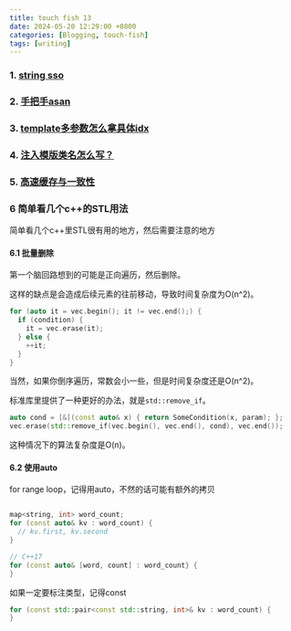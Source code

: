 ```yaml
---
title: touch fish 13
date: 2024-05-20 12:29:00 +0800
categories: [Blogging, touch-fish]
tags: [writing]
---
```



### 1. [string sso](https://devblogs.microsoft.com/oldnewthing/20240510-00/?p=109742)

### 2. [手把手asan](https://blog.trailofbits.com/2024/05/16/understanding-addresssanitizer-better-memory-safety-for-your-code/)

### 3. [template多参数怎么拿具体idx](https://devblogs.microsoft.com/oldnewthing/20240516-00/?p=109771)

### 4. [注入模版类名怎么写？](https://devblogs.microsoft.com/oldnewthing/20240517-00/?p=109774)

### 5. [高速缓存与一致性](https://www.zhihu.com/column/cpu-cache)

### 6 简单看几个c++的STL用法

简单看几个c++里STL很有用的地方，然后需要注意的地方

#### 6.1 批量删除

第一个脑回路想到的可能是正向遍历，然后删除。

这样的缺点是会造成后续元素的往前移动，导致时间复杂度为O(n^2)。

```cpp
for (auto it = vec.begin(); it != vec.end();) {
  if (condition) {
    it = vec.erase(it);
  } else {
    ++it;
  }
}
```

当然，如果你倒序遍历，常数会小一些，但是时间复杂度还是O(n^2)。

标准库里提供了一种更好的办法，就是`std::remove_if`。

```cpp
auto cond = [&](const auto& x) { return SomeCondition(x, param); };
vec.erase(std::remove_if(vec.begin(), vec.end(), cond), vec.end());
```

这种情况下的算法复杂度是O(n)。

#### 6.2 使用auto

for range loop，记得用auto，不然的话可能有额外的拷贝

```cpp

map<string, int> word_count;
for (const auto& kv : word_count) {
  // kv.first, kv.second
}

// C++17
for (const auto& [word, count] : word_count} {
}
```

如果一定要标注类型，记得const

```cpp
for (const std::pair<const std::string, int>& kv : word_count) {
}
```
